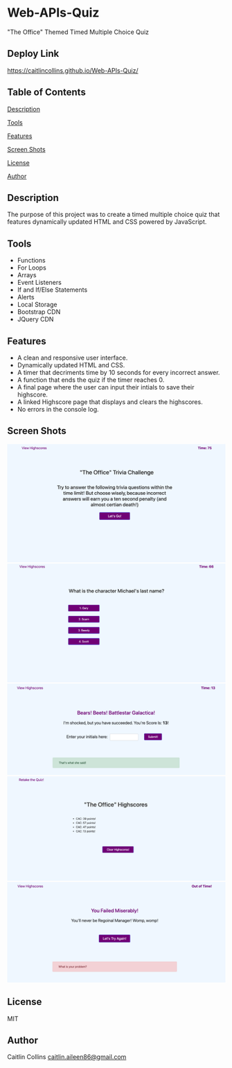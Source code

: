 # Web-APIs-Quiz
"The Office" Themed Timed Multiple Choice Quiz

## Deploy Link ##

https://caitlincollins.github.io/Web-APIs-Quiz/

## Table of Contents ##
[Description](https://github.com/CaitlinCollins/Web-APIs-Quiz#description)

[Tools](https://github.com/CaitlinCollins/Web-APIs-Quiz#Tools)

[Features](https://github.com/CaitlinCollins/Web-APIs-Quiz#features)

[Screen Shots](https://github.com/CaitlinCollins/Web-APIs-Quiz#screen-shots)

[License](https://github.com/CaitlinCollins/Web-APIs-Quiz#license)

[Author](https://github.com/CaitlinCollins/Web-APIs-Quiz#author)

## Description ##
The purpose of this project was to create a timed multiple choice quiz that features dynamically updated HTML and CSS powered by JavaScript.  
## Tools ##
* Functions
* For Loops
* Arrays
* Event Listeners
* If and If/Else Statements
* Alerts
* Local Storage
* Bootstrap CDN
* JQuery CDN
## Features ##
* A clean and responsive user interface.
* Dynamically updated HTML and CSS.
* A timer that decriments time by 10 seconds for every incorrect answer.
* A function that ends the quiz if the timer reaches 0.
* A final page where the user can input their intials to save their highscore.
* A linked Highscore page that displays and clears the highscores.
* No errors in the console log.
## Screen Shots ##
![Office1](https://github.com/CaitlinCollins/Web-APIs-Quiz/blob/main/assets/screenshots/Office1.png)
![Office2](https://github.com/CaitlinCollins/Web-APIs-Quiz/blob/main/assets/screenshots/Office2.png)
![Office3](https://github.com/CaitlinCollins/Web-APIs-Quiz/blob/main/assets/screenshots/Office3.png)
![Office4](https://github.com/CaitlinCollins/Web-APIs-Quiz/blob/main/assets/screenshots/Office4.png)
![Office5](https://github.com/CaitlinCollins/Web-APIs-Quiz/blob/main/assets/screenshots/Office5.png)

## License ##

MIT

## Author ##

Caitlin Collins caitlin.aileen86@gmail.com


